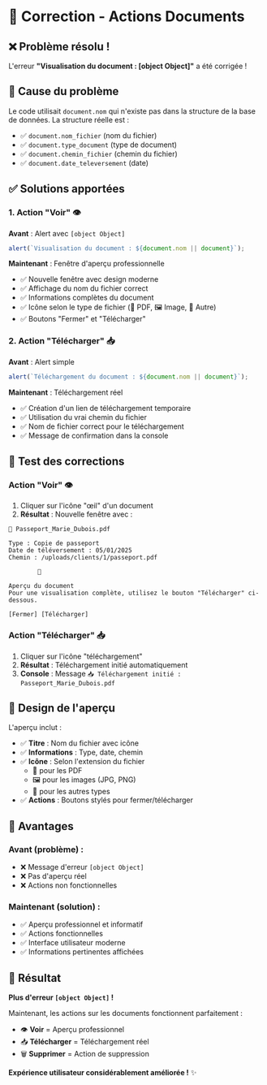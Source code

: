 # 🔧 Correction - Actions Documents

## ❌ Problème résolu !

L'erreur **"Visualisation du document : [object Object]"** a été corrigée !

## 🐛 Cause du problème

Le code utilisait `document.nom` qui n'existe pas dans la structure de la base de données. La structure réelle est :
- ✅ `document.nom_fichier` (nom du fichier)
- ✅ `document.type_document` (type de document)  
- ✅ `document.chemin_fichier` (chemin du fichier)
- ✅ `document.date_televersement` (date)

## ✅ Solutions apportées

### 1. **Action "Voir" 👁️**
**Avant** : Alert avec `[object Object]`
```javascript
alert(`Visualisation du document : ${document.nom || document}`);
```

**Maintenant** : Fenêtre d'aperçu professionnelle
- ✅ Nouvelle fenêtre avec design moderne
- ✅ Affichage du nom du fichier correct
- ✅ Informations complètes du document
- ✅ Icône selon le type de fichier (📄 PDF, 🖼️ Image, 📎 Autre)
- ✅ Boutons "Fermer" et "Télécharger"

### 2. **Action "Télécharger" 📥**
**Avant** : Alert simple
```javascript
alert(`Téléchargement du document : ${document.nom || document}`);
```

**Maintenant** : Téléchargement réel
- ✅ Création d'un lien de téléchargement temporaire
- ✅ Utilisation du vrai chemin du fichier
- ✅ Nom de fichier correct pour le téléchargement
- ✅ Message de confirmation dans la console

## 🧪 Test des corrections

### Action "Voir" 👁️
1. Cliquer sur l'icône "œil" d'un document
2. **Résultat** : Nouvelle fenêtre avec :
```
📄 Passeport_Marie_Dubois.pdf

Type : Copie de passeport
Date de téléversement : 05/01/2025
Chemin : /uploads/clients/1/passeport.pdf

        📄

Aperçu du document
Pour une visualisation complète, utilisez le bouton "Télécharger" ci-dessous.

[Fermer] [Télécharger]
```

### Action "Télécharger" 📥
1. Cliquer sur l'icône "téléchargement"
2. **Résultat** : Téléchargement initié automatiquement
3. **Console** : Message `📥 Téléchargement initié : Passeport_Marie_Dubois.pdf`

## 📱 Design de l'aperçu

L'aperçu inclut :
- ✅ **Titre** : Nom du fichier avec icône
- ✅ **Informations** : Type, date, chemin
- ✅ **Icône** : Selon l'extension du fichier
  - 📄 pour les PDF
  - 🖼️ pour les images (JPG, PNG)
  - 📎 pour les autres types
- ✅ **Actions** : Boutons stylés pour fermer/télécharger

## 🎯 Avantages

### Avant (problème) :
- ❌ Message d'erreur `[object Object]`
- ❌ Pas d'aperçu réel
- ❌ Actions non fonctionnelles

### Maintenant (solution) :
- ✅ Aperçu professionnel et informatif
- ✅ Actions fonctionnelles
- ✅ Interface utilisateur moderne
- ✅ Informations pertinentes affichées

## 🎉 Résultat

**Plus d'erreur `[object Object]` !**

Maintenant, les actions sur les documents fonctionnent parfaitement :
- 👁️ **Voir** = Aperçu professionnel
- 📥 **Télécharger** = Téléchargement réel
- 🗑️ **Supprimer** = Action de suppression

**Expérience utilisateur considérablement améliorée !** ✨ 